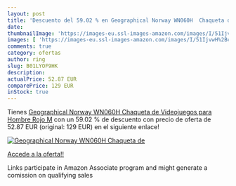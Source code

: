 ```yaml
---
layout: post
title: 'Descuento del 59.02 % en Geographical Norway WN060H  Chaqueta de '
date: 
thumbnailImage: 'https://images-eu.ssl-images-amazon.com/images/I/51IjvwH%2Bc9L._SL200_.jpg'
images: [ 'https://images-eu.ssl-images-amazon.com/images/I/51IjvwH%2Bc9L._SL200_.jpg' ]
comments: true
category: ofertas
author: ring
slug: B01LYOF9HK
description:
actualPrice: 52.87 EUR
comparePrice: 129 EUR
inStock: true
---
```


Tienes [Geographical Norway WN060H  Chaqueta de Videojuegos para Hombre  Rojo M](https://www.amazon.es/dp/B01LYOF9HK/?tag=tolees-21) con un 59.02 % de descuento con precio de oferta de 52.87 EUR (original: 129 EUR) en el siguiente enlace!

[![Geographical Norway WN060H  Chaqueta de ](https://images-eu.ssl-images-amazon.com/images/I/51IjvwH%2Bc9L._SL200_.jpg)](https://www.amazon.es/dp/B01LYOF9HK/?tag=tolees-21)

[Accede a la oferta!!](https://www.amazon.es/dp/B01LYOF9HK/?tag=tolees-21)

Links participate in Amazon Associate program and might generate a comission on qualifying sales


